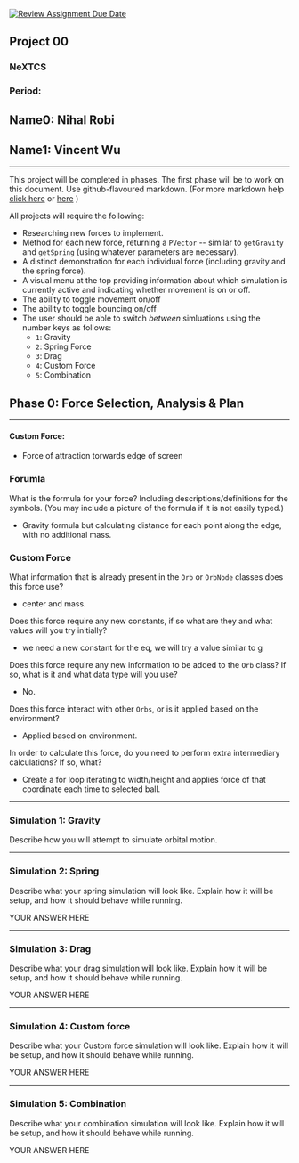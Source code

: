 [![Review Assignment Due Date](https://classroom.github.com/assets/deadline-readme-button-22041afd0340ce965d47ae6ef1cefeee28c7c493a6346c4f15d667ab976d596c.svg)](https://classroom.github.com/a/gbHItYk9)
## Project 00
### NeXTCS
### Period: 
## Name0: Nihal Robi
## Name1: Vincent Wu
---

This project will be completed in phases. The first phase will be to work on this document. Use github-flavoured markdown. (For more markdown help [click here](https://github.com/adam-p/markdown-here/wiki/Markdown-Cheatsheet) or [here](https://docs.github.com/en/get-started/writing-on-github/getting-started-with-writing-and-formatting-on-github/basic-writing-and-formatting-syntax) )

All projects will require the following:
- Researching new forces to implement.
- Method for each new force, returning a `PVector`  -- similar to `getGravity` and `getSpring` (using whatever parameters are necessary).
- A distinct demonstration for each individual force (including gravity and the spring force).
- A visual menu at the top providing information about which simulation is currently active and indicating whether movement is on or off.
- The ability to toggle movement on/off
- The ability to toggle bouncing on/off
- The user should be able to switch _between_ simluations using the number keys as follows:
  - `1`: Gravity
  - `2`: Spring Force
  - `3`: Drag
  - `4`: Custom Force
  - `5`: Combination


## Phase 0: Force Selection, Analysis & Plan
---------- 

#### Custom Force: 

- Force of attraction torwards edge of screen

### Forumla
What is the formula for your force? Including descriptions/definitions for the symbols. (You may include a picture of the formula if it is not easily typed.)

- Gravity formula but calculating distance for each point along the edge, with no additional mass.

### Custom Force
What information that is already present in the `Orb` or `OrbNode` classes does this force use?

- center and mass.

 Does this force require any new constants, if so what are they and what values will you try initially?
 
- we need a new constant for the eq, we will try a value similar to g

 Does this force require any new information to be added to the `Orb` class? If so, what is it and what data type will you use?
 
- No.

Does this force interact with other `Orbs`, or is it applied based on the environment?

- Applied based on environment.

In order to calculate this force, do you need to perform extra intermediary calculations? If so, what?

- Create a for loop iterating to width/height and applies force of that coordinate each time to selected ball.

--- 

### Simulation 1: Gravity
Describe how you will attempt to simulate orbital motion.



--- 

### Simulation 2: Spring
Describe what your spring simulation will look like. Explain how it will be setup, and how it should behave while running.

YOUR ANSWER HERE

--- 

### Simulation 3: Drag
Describe what your drag simulation will look like. Explain how it will be setup, and how it should behave while running.

YOUR ANSWER HERE

--- 

### Simulation 4: Custom force
Describe what your Custom force simulation will look like. Explain how it will be setup, and how it should behave while running.

YOUR ANSWER HERE

--- 

### Simulation 5: Combination
Describe what your combination simulation will look like. Explain how it will be setup, and how it should behave while running.

YOUR ANSWER HERE

